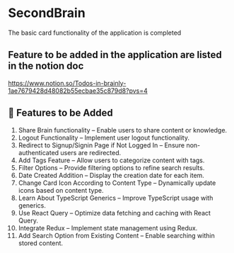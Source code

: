 ﻿# SecondBrain

The basic card functionality of the application is completed

## Feature to be added in the application are listed in the notion doc

https://www.notion.so/Todos-in-brainly-1ae7679428d48082b55ecbae35c879d8?pvs=4

## 🚀 Features to be Added
1. Share Brain functionality – Enable users to share content or knowledge.
2. Logout Functionality – Implement user logout functionality.
3. Redirect to Signup/Signin Page if Not Logged In – Ensure non-authenticated users are redirected.
4. Add Tags Feature – Allow users to categorize content with tags.
5. Filter Options – Provide filtering options to refine search results.
6. Date Created Addition – Display the creation date for each item.
7. Change Card Icon According to Content Type – Dynamically update icons based on content type.
8. Learn About TypeScript Generics – Improve TypeScript usage with generics.
9. Use React Query – Optimize data fetching and caching with React Query.
10. Integrate Redux – Implement state management using Redux.
11. Add Search Option from Existing Content – Enable searching within stored content.
